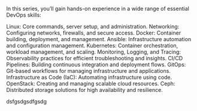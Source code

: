 In this series, you’ll gain hands-on experience in a wide range of essential DevOps skills:

Linux: Core commands, server setup, and administration.
Networking: Configuring networks, firewalls, and secure access.
Docker: Container building, deployment, and management.
Ansible: Infrastructure automation and configuration management.
Kubernetes: Container orchestration, workload management, and scaling.
Monitoring, Logging, and Tracing: Observability practices for efficient troubleshooting and insights.
CI/CD Pipelines: Building continuous integration and deployment flows.
GitOps: Git-based workflows for managing infrastructure and applications.
Infrastructure as Code (IaC): Automating infrastructure using code.
OpenStack: Creating and managing scalable cloud resources.
Ceph: Distributed storage solutions for high availability and resilience.

dsfgsdgsdfgsdg
